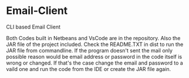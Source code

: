 # Email-Client

CLI based Email Client

Both Codes built in Netbeans and VsCode are in the repository. Also the JAR file of the project included. Check the README.TXT in dist to run the JAR file from commandline. If the program doesn't sent the mail only possible reason would be email address or password in the code itself is wrong  or changed.  If that's the case change the email and password to a vaild one and run the code from the IDE or create the JAR file again.

